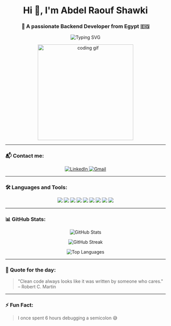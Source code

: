 <h1 align="center">Hi 👋, I'm Abdel Raouf Shawki</h1>
<h3 align="center">🚀 A passionate Backend Developer from Egypt 🇪🇬</h3>

<p align="center">
  <img src="https://readme-typing-svg.demolab.com?font=Fira+Code&size=24&pause=1000&center=true&vCenter=true&multiline=true&width=435&lines=I'm+a+PHP+%2F+Laravel+Developer;I+build+robust+and+clean+backends;Let's+connect+and+build+something+awesome!" alt="Typing SVG" />
</p>

<p align="center">
  <img src="https://media.giphy.com/media/qgQUggAC3Pfv687qPC/giphy.gif" width="300" alt="coding gif">
</p>

---

### 📬 Contact me:

<p align="center">
  <a href="https://linkedin.com/in/abdelraoufshawki" target="_blank">
    <img src="https://img.shields.io/badge/LinkedIn-blue?style=for-the-badge&logo=linkedin&logoColor=white" alt="LinkedIn">
  </a>
  <a href="mailto:your.email@example.com" target="_blank">
    <img src="https://img.shields.io/badge/Gmail-D14836?style=for-the-badge&logo=gmail&logoColor=white" alt="Gmail">
  </a>
</p>

---

### 🛠️ Languages and Tools:

<p align="center">
  <img src="https://img.shields.io/badge/PHP-777BB4?style=for-the-badge&logo=php&logoColor=white" />
  <img src="https://img.shields.io/badge/Laravel-E34F26?style=for-the-badge&logo=laravel&logoColor=white" />
  <img src="https://img.shields.io/badge/MySQL-00758F?style=for-the-badge&logo=mysql&logoColor=white" />
  <img src="https://img.shields.io/badge/MSSQL-CC2927?style=for-the-badge&logo=microsoft-sql-server&logoColor=white" />
  <img src="https://img.shields.io/badge/Postman-FF6C37?style=for-the-badge&logo=postman&logoColor=white" />
  <img src="https://img.shields.io/badge/Bootstrap-563D7C?style=for-the-badge&logo=bootstrap&logoColor=white" />
  <img src="https://img.shields.io/badge/HTML5-E34F26?style=for-the-badge&logo=html5&logoColor=white" />
  <img src="https://img.shields.io/badge/CSS3-1572B6?style=for-the-badge&logo=css3&logoColor=white" />
  <img src="https://img.shields.io/badge/Git-F05032?style=for-the-badge&logo=git&logoColor=white" />
</p>

---

### 📊 GitHub Stats:

<p align="center">
  <img src="https://github-readme-stats.vercel.app/api?username=abdelraoufshawki&show_icons=true&theme=tokyonight" alt="GitHub Stats">
</p>

<p align="center">
  <img src="https://github-readme-streak-stats.herokuapp.com/?user=abdelraoufshawki&theme=tokyonight" alt="GitHub Streak">
</p>

<p align="center">
  <img src="https://github-readme-stats.vercel.app/api/top-langs/?username=abdelraoufshawki&layout=compact&theme=tokyonight" alt="Top Languages">
</p>

---

### 🧠 Quote for the day:
> "Clean code always looks like it was written by someone who cares." – Robert C. Martin

---

### ⚡ Fun Fact:
> I once spent 6 hours debugging a semicolon 😅

